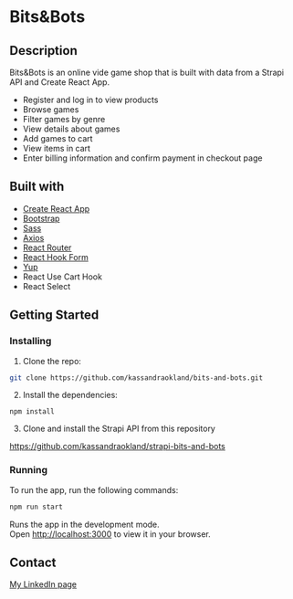 # Bits&Bots

## Description

Bits&Bots is an online vide game shop that is built with data from a Strapi API and Create React App.

- Register and log in to view products
- Browse games
- Filter games by genre
- View details about games
- Add games to cart
- View items in cart
- Enter billing information and confirm payment in checkout page

## Built with

- [Create React App](https://github.com/facebook/create-react-app)
- [Bootstrap](https://getbootstrap.com)
- [Sass](https://sass-lang.com/)
- [Axios](https://axios-http.com/)
- [React Router](https://reactrouter.com/en/main)
- [React Hook Form](https://react-hook-form.com/)
- [Yup](https://github.com/jquense/yup)
- React Use Cart Hook
- React Select


## Getting Started 

### Installing 

1. Clone the repo:

```bash
git clone https://github.com/kassandraokland/bits-and-bots.git
```


2. Install the dependencies:

```
npm install
```

3. Clone and install the Strapi API from this repository

https://github.com/kassandraokland/strapi-bits-and-bots

### Running

To run the app, run the following commands:

```bash
npm run start
```

Runs the app in the development mode.\
Open [http://localhost:3000](http://localhost:3000) to view it in your browser.

## Contact

[My LinkedIn page](https://www.linkedin.com/in/kassandra-%C3%B8kland-4820a51aa/)